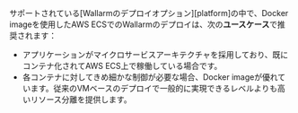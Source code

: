 サポートされている[Wallarmのデプロイオプション][platform]の中で、Docker imageを使用したAWS ECSでのWallarmのデプロイは、次の**ユースケース**で推奨されます：

* アプリケーションがマイクロサービスアーキテクチャを採用しており、既にコンテナ化されてAWS ECS上で稼働している場合です。
* 各コンテナに対してきめ細かな制御が必要な場合、Docker imageが優れています。従来のVMベースのデプロイで一般的に実現できるレベルよりも高いリソース分離を提供します。